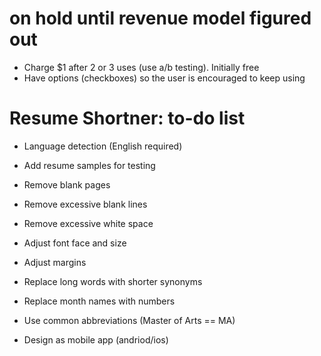 # on hold until revenue model figured out

* Charge $1 after 2 or 3 uses (use a/b testing). Initially free
* Have options (checkboxes) so the user is encouraged to keep using

# Resume Shortner: to-do list

* Language detection (English required)
* Add resume samples for testing
* Remove blank pages
* Remove excessive blank lines
* Remove excessive white space
* Adjust font face and size 
* Adjust margins
* Replace long words with shorter synonyms
* Replace month names with numbers
* Use common abbreviations (Master of Arts == MA)

* Design as mobile app (andriod/ios)









